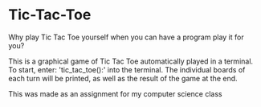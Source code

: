 # Tic-Tac-Toe
Why play Tic Tac Toe yourself when you can have a program play it for you?

This is a graphical game of Tic Tac Toe automatically played in a terminal. 
To start, enter: 'tic_tac_toe():' into the terminal.
The individual boards of each turn will be printed, as well as the result of the game at the end.


This was made as an assignment for my computer science class
